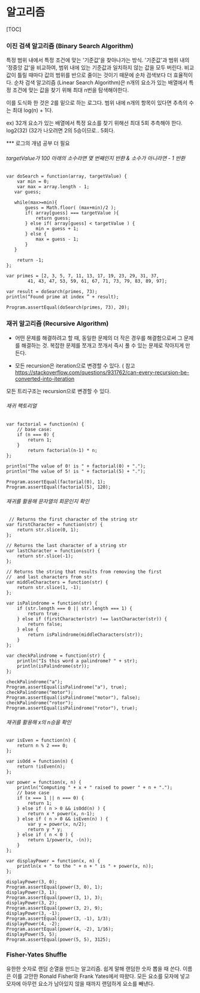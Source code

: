 # 알고리즘

[TOC]



### 이진 검색 알고리즘 (Binary Search Algorithm)

특정 범위 내에서 특정 조건에 맞는 '기준값'을 찾아나가는 방식. '기준값'과 범위 내의 '정중앙 값'을 비교하여, 범위 내에 있는 기준값과 일치하지 않는 값을 모두 버린다. 비교값이 틀릴 때마다 값의 범위를 반으로 줄이는 것이기 때문에 순차 검색보다 더 효율적이다. 순차 검색 알고리즘 (Linear Search Algorithm)은 n개의 요소가 있는 배열에서 특정 조건에 맞는 값을 찾기 위해 최대 n번을 탐색해야한다. 

이를 도식화 한 것은 2를 밑으로 하는 로그다. 범위 내에 n개의 항목이 있다면 추측의 수는 최대 log(n) + 1다.  

ex) 32개 요소가 있는 배열에서 특정 요소를 찾기 위해선 최대 5회 추측해야 한다. log2(32) (32가 나오려면 2의 5승이므로.. 5회다. 

*** 로그의 개념 공부 더 필요







######  targetValue가 100 아래의 소수라면 몇 번째인지 반환 & 소수가 아니라면 - 1 반환

```
var doSearch = function(array, targetValue) {
    var min = 0;
    var max = array.length - 1;
   var guess;

   while(max>=min){
       guess = Math.floor( (max+min)/2 );
       if( array[guess] === targetValue ){
           return guess;
       } else if( array[guess] < targetValue ) {
           min = guess + 1;
       } else {
           max = guess - 1;
       }
   }

    return -1;
};

var primes = [2, 3, 5, 7, 11, 13, 17, 19, 23, 29, 31, 37,
        41, 43, 47, 53, 59, 61, 67, 71, 73, 79, 83, 89, 97];

var result = doSearch(primes, 73);
println(“Found prime at index ” + result);

Program.assertEqual(doSearch(primes, 73), 20);
```





### 재귀 알고리즘 (Recursive Algorithm)

- 어떤 문제를 해결하려고 할 때, 동일한 문제의 더 작은 경우를 해결함으로써 그 문제를 해결하는 것. 복잡한 문제를 쪼개고 쪼개서 즉시 풀 수 있는 문제로 작아지게 만든다. 

- 모든 recursion은 iteration으로 변경할 수 있다. ( 참고 https://stackoverflow.com/questions/931762/can-every-recursion-be-converted-into-iteration

모든 트리구조는 recursion으로 변경할 수 있다.



###### 재귀 팩토리얼

```
var factorial = function(n) {
	// base case: 
	if (n === 0) {
	    return 1;
	}
	    return factorial(n-1) * n;
}; 

println("The value of 0! is " + factorial(0) + ".");
println("The value of 5! is " + factorial(5) + ".");

Program.assertEqual(factorial(0), 1);
Program.assertEqual(factorial(5), 120);
```

###### 재귀를 활용해 문자열의 회문인지 확인

```
 // Returns the first character of the string str
var firstCharacter = function(str) {
    return str.slice(0, 1);
};

// Returns the last character of a string str
var lastCharacter = function(str) {
    return str.slice(-1);
};

// Returns the string that results from removing the first
//  and last characters from str
var middleCharacters = function(str) {
    return str.slice(1, -1);
};

var isPalindrome = function(str) {
    if (str.length === 0 || str.length === 1) {
        return true;
    } else if (firstCharacter(str) !== lastCharacter(str)) {
        return false;
    } else {
        return isPalindrome(middleCharacters(str));
    }
};

var checkPalindrome = function(str) {
    println("Is this word a palindrome? " + str);
    println(isPalindrome(str));
};

checkPalindrome("a");
Program.assertEqual(isPalindrome("a"), true);
checkPalindrome("motor");
Program.assertEqual(isPalindrome("motor"), false);
checkPalindrome("rotor");
Program.assertEqual(isPalindrome("rotor"), true);
```

###### 재귀를 활용해 x의 n승을 확인 

```
var isEven = function(n) {
    return n % 2 === 0;
};

var isOdd = function(n) {
    return !isEven(n);
};

var power = function(x, n) {
    println("Computing " + x + " raised to power " + n + ".");
    // base case
    if (x === 1 || n === 0) {
        return 1;
    } else if ( n > 0 && isOdd(n) ) {
        return x * power(x, n-1);
    } else if ( n > 0 && isEven(n) ) {
        var y = power(x, n/2);
        return y * y;
    } else if ( n < 0 ) {
        return 1/power(x, -(n));
    }
};  

var displayPower = function(x, n) {
    println(x + " to the " + n + " is " + power(x, n));
};

displayPower(3, 0);
Program.assertEqual(power(3, 0), 1);
displayPower(3, 1);
Program.assertEqual(power(3, 1), 3);
displayPower(3, 2);
Program.assertEqual(power(3, 2), 9);
displayPower(3, -1);
Program.assertEqual(power(3, -1), 1/3);
displayPower(4, -2);
Program.assertEqual(power(4, -2), 1/16);
displayPower(5, 5);
Program.assertEqual(power(5, 5), 3125);
```



### Fisher-Yates Shuffle

유한한 숫자로 랜덤 순열을 만드는 알고리즘. 쉽게 말해 랜덤한 숫자 뽑을 때 쓴다. 이름은 이를 고안한 Ronald Fisher와 Frank Yates에서 따왔다. 모든 요소를 모자에 넣고 모자에 아무런 요소가 남아있지 않을 때까지 랜덤하게 요소를 빼낸다. 







